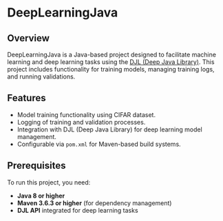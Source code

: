 # DeepLearningJava

## Overview

DeepLearningJava is a Java-based project designed to facilitate machine learning and deep learning tasks using the [DJL (Deep Java Library)](https://djl.ai/). This project includes functionality for training models, managing training logs, and running validations.

## Features

- Model training functionality using CIFAR dataset.
- Logging of training and validation processes.
- Integration with DJL (Deep Java Library) for deep learning model management.
- Configurable via `pom.xml` for Maven-based build systems.

## Prerequisites

To run this project, you need:

- **Java 8 or higher**
- **Maven 3.6.3 or higher** (for dependency management)
- **DJL API** integrated for deep learning tasks
